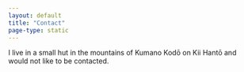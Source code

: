 ```yaml
---
layout: default
title: "Contact"
page-type: static
---
```


I live in a small hut in the mountains of Kumano Kodō on Kii Hantō and would not
like to be contacted.
